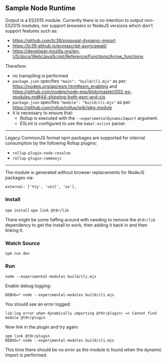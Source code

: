 ## Sample Node Runtime

Output is a ES2015 module. Currently there is no intention to output non-ES2015 modules, nor support browsers or 
NodeJS versions which don't support features such as:

* https://github.com/tc39/proposal-dynamic-import
* https://tc39.github.io/ecmascript-asyncawait/
* https://developer.mozilla.org/en-US/docs/Web/JavaScript/Reference/Functions/Arrow_functions

Therefore:
 
* no transpiling is performed
* `package.json` specifies `"main": "build/cli.mjs"` as per: https://nodejs.org/api/esm.html#esm_enabling and
https://github.com/nodejs/node-eps/blob/master/002-es-modules.md#44-shipping-both-esm-and-cjs
* `package.json` specifies `"module": "build/cli.mjs"` as per: https://github.com/rollup/rollup/wiki/pkg.module
* it is necessary to ensure that:
    * Rollup is executed with the `--experimentalDynamicImport` argument.
    * ESLint is configured to use the `babel-eslint` parser.

---
 
Legacy CommonJS format npm packages are supported for internal consumption by the following Rollup plugins:

* `rollup-plugin-node-resolve`
* `rollup-plugin-commonjs`

---

The module is generated without browser replacements for NodeJS packages via:

```external: ['tty', 'util', 'os'],```

### Install
`npm install`
`npm link @t9r/lib` 

There might be some faffing around with needing to remove the `@t9r/lib` dependency to get the install to work, then
adding it back in and then linking it.

### Watch Source
`npm run dev`

### Run
`node --experimental-modules build/cli.mjs`

Enable debug logging:

`DEBUG=* node --experimental-modules build/cli.mjs`

You should see an error logged:

`lib:log error when dynamically importing @t9r/plugin! => Cannot find module @t9r/plugin`

Now link in the plugin and try again:

```
npm link @t9r/plugin
DEBUG=* node --experimental-modules build/cli.mjs
```
This time there should be no error as the module is found when the dynamic import is performed.

